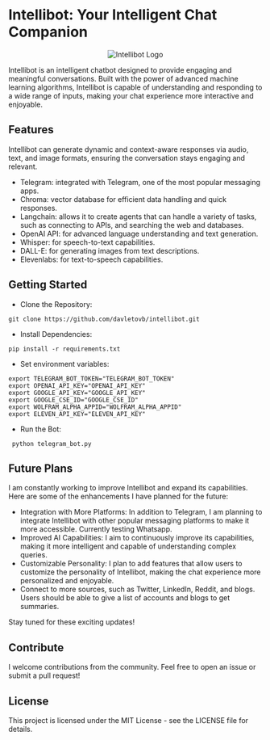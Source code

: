 # Intellibot: Your Intelligent Chat Companion
<p align="center">
  <img src="https://github.com/davletovb/intellibot/assets/43503037/6cab965d-e704-4d08-912b-0f91990ff342" alt="Intellibot Logo">
</p>
Intellibot is an intelligent chatbot designed to provide engaging and meaningful conversations. Built with the power of advanced machine learning algorithms, Intellibot is capable of understanding and responding to a wide range of inputs, making your chat experience more interactive and enjoyable.

## Features

Intellibot can generate dynamic and context-aware responses via audio, text, and image formats, ensuring the conversation stays engaging and relevant.

* Telegram: integrated with Telegram, one of the most popular messaging apps.
* Chroma: vector database for efficient data handling and quick responses.
* Langchain: allows it to create agents that can handle a variety of tasks, such as connecting to APIs, and searching the web and databases.
* OpenAI API: for advanced language understanding and text generation.
* Whisper: for speech-to-text capabilities.
* DALL-E: for generating images from text descriptions.
* Elevenlabs: for text-to-speech capabilities.

## Getting Started

* Clone the Repository:
```
git clone https://github.com/davletovb/intellibot.git
```

* Install Dependencies: 
```
pip install -r requirements.txt
```

* Set environment variables:
```
export TELEGRAM_BOT_TOKEN="TELEGRAM_BOT_TOKEN"
export OPENAI_API_KEY="OPENAI_API_KEY"
export GOOGLE_API_KEY="GOOGLE_API_KEY"
export GOOGLE_CSE_ID="GOOGLE_CSE_ID"
export WOLFRAM_ALPHA_APPID="WOLFRAM_ALPHA_APPID"
export ELEVEN_API_KEY="ELEVEN_API_KEY"
```

* Run the Bot:
```
 python telegram_bot.py 
```

## Future Plans

I am constantly working to improve Intellibot and expand its capabilities. Here are some of the enhancements I have planned for the future:

* Integration with More Platforms: In addition to Telegram, I am planning to integrate Intellibot with other popular messaging platforms to make it more accessible. Currently testing Whatsapp.  
* Improved AI Capabilities: I aim to continuously improve its capabilities, making it more intelligent and capable of understanding complex queries.  
* Customizable Personality: I plan to add features that allow users to customize the personality of Intellibot, making the chat experience more personalized and enjoyable.  
* Connect to more sources, such as Twitter, LinkedIn, Reddit, and blogs. Users should be able to give a list of accounts and blogs to get summaries.  

Stay tuned for these exciting updates!

## Contribute

I welcome contributions from the community. Feel free to open an issue or submit a pull request!

## License

This project is licensed under the MIT License - see the LICENSE file for details.
